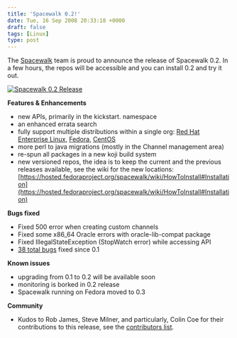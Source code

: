 ```yaml
---
title: 'Spacewalk 0.2!'
date: Tue, 16 Sep 2008 20:33:18 +0000
draft: false
tags: [Linux]
type: post
---
```


The [Spacewalk](http://spacewalk.redhat.com) team is proud to announce the release of Spacewalk 0.2. In a few hours, the repos will be accessible and you can install 0.2 and try it out.

[![](http://zeusville.files.wordpress.com/2008/09/spacewalk-release.png "Spacewalk 0.2 Release")](http://spacewalk.redhat.com)

**Features & Enhancements**

*   new APIs, primarily in the kickstart. namespace
*   an enhanced errata search
*   fully support multiple distributions within a single org: [Red Hat Enterprise Linux](http://www.redhat.com/rhel/), [Fedora](http://fedoraproject.org/get-fedora), [CentOS](http://www.centos.org/)
*   more perl to java migrations (mostly in the Channel management area)
*   re-spun all packages in a new koji build system
*   new versioned repos, the idea is to keep the current and the previous releases available, see the wiki for the new locations: [https://hosted.fedoraproject.org/spacewalk/wiki/HowToInstall#Installation](https://hosted.fedoraproject.org/spacewalk/wiki/HowToInstall#Installation)

**Bugs fixed**

*   Fixed 500 error when creating custom channels
*   Fixed some x86\_64 Oracle errors with oracle-lib-compat package
*   Fixed IllegalStateException (StopWatch error) while accessing API
*   [38 total bugs](http://tinyurl.com/6aqqpk) fixed since 0.1

**Known issues**

*   upgrading from 0.1 to 0.2 will be available soon
*   monitoring is borked in 0.2 release
*   Spacewalk running on Fedora moved to 0.3

**Community**

*   Kudos to Rob James, Steve Milner, and particularly, Colin Coe for their contributions to this release, see the [contributors list](https://hosted.fedoraproject.org/spacewalk/wiki/ContibutorList).